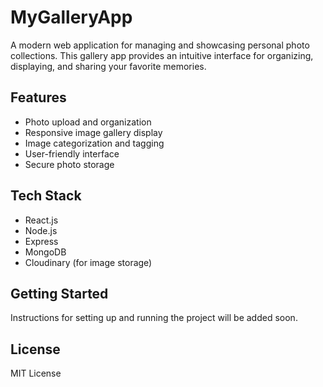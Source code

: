 # MyGalleryApp

A modern web application for managing and showcasing personal photo collections. This gallery app provides an intuitive interface for organizing, displaying, and sharing your favorite memories.

## Features
- Photo upload and organization
- Responsive image gallery display
- Image categorization and tagging
- User-friendly interface
- Secure photo storage

## Tech Stack
- React.js
- Node.js
- Express
- MongoDB
- Cloudinary (for image storage)

## Getting Started
Instructions for setting up and running the project will be added soon.

## License
MIT License
